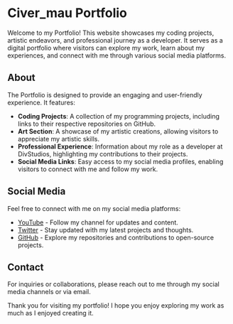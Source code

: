 # Civer_mau Portfolio

Welcome to my Portfolio! This website showcases my coding projects, artistic endeavors, and professional journey as a developer. It serves as a digital portfolio where visitors can explore my work, learn about my experiences, and connect with me through various social media platforms.

## About

The Portfolio is designed to provide an engaging and user-friendly experience. It features:

- **Coding Projects**: A collection of my programming projects, including links to their respective repositories on GitHub.
- **Art Section**: A showcase of my artistic creations, allowing visitors to appreciate my artistic skills.
- **Professional Experience**: Information about my role as a developer at DivStudios, highlighting my contributions to their projects.
- **Social Media Links**: Easy access to my social media profiles, enabling visitors to connect with me and follow my work.

## Social Media

Feel free to connect with me on my social media platforms:

- [YouTube](https://www.youtube.com/@Civer_mau) - Follow my channel for updates and content.
- [Twitter](https://x.com/Civer_mau) - Stay updated with my latest projects and thoughts.
- [GitHub](https://www.github.com/Civermau) - Explore my repositories and contributions to open-source projects.

## Contact

For inquiries or collaborations, please reach out to me through my social media channels or via email.

Thank you for visiting my portfolio! I hope you enjoy exploring my work as much as I enjoyed creating it.
